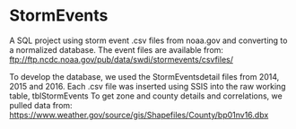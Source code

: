 # StormEvents
A SQL project using storm event .csv files from noaa.gov and converting to a normalized database.
The event files are available from:
ftp://ftp.ncdc.noaa.gov/pub/data/swdi/stormevents/csvfiles/

To develop the database, we used the StormEventsdetail files from 2014, 2015 and 2016.
Each .csv file was inserted using SSIS into the raw working table, tblStormEvents
To get zone and county details and correlations, we pulled data from:
https://www.weather.gov/source/gis/Shapefiles/County/bp01nv16.dbx



